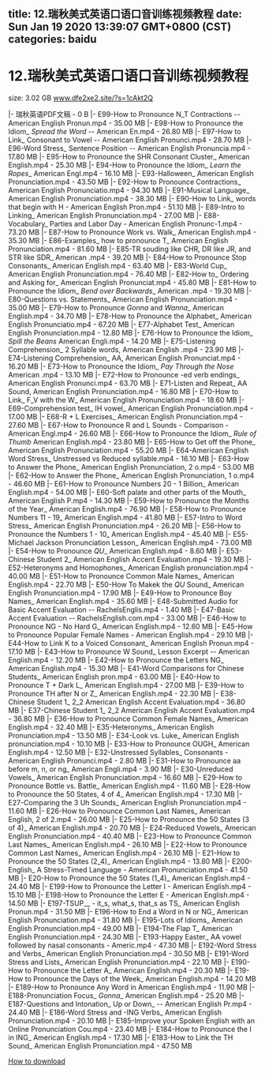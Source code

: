 
title: 12.瑞秋美式英语口语口音训练视频教程
date: Sun Jan 19 2020 13:39:07 GMT+0800 (CST)    
categories: baidu
---

# 12.瑞秋美式英语口语口音训练视频教程
size: 3.02 GB
 www.dfe2xe2.site/?s=1cAkt2Q
 
|- 瑞秋英语PDF文稿 - 0 B
|- E99-How to Pronounce N_T Contractions -- American English Pronun.mp4 - 35.00 MB
|- E98-How to Pronounce the Idiom_ _Spread the Word_ -- American En.mp4 - 26.80 MB
|- E97-How to Link_ Consonant to Vowel -- American English Pronunci.mp4 - 28.70 MB
|- E96-Word Stress_ Sentence Position -- American English Pronuncia.mp4 - 17.80 MB
|- E95-How to Pronounce the SHR Consonant Cluster_ American English.mp4 - 25.30 MB
|- E94-How to Pronounce the Idiom_ _Learn the Ropes__ American Engl.mp4 - 16.10 MB
|- E93-Halloween_ American English Pronunciation.mp4 - 43.50 MB
|- E92-How to Pronounce Contractions_ American English Pronunciatio.mp4 - 94.30 MB
|- E91-Musical Language_ American English Pronunciation.mp4 - 38.30 MB
|- E90-How to Link_ words that begin with H - American English Pron.mp4 - 51.10 MB
|- E89-Intro to Linking_ American English Pronunciation.mp4 - 27.00 MB
|- E88-Vocabulary_ Parties and Labor Day - American English Pronunc-1.mp4 - 73.20 MB
|- E87-How to Pronounce Work vs. Walk_ American English.mp4 - 35.30 MB
|- E86-Examples_ how to pronounce T_ American English Pronunciation.mp4 - 81.60 MB
|- E85-TR souding like CHR, DR like JR, and STR like SDR_ American .mp4 - 39.20 MB
|- E84-How to Pronounce Stop Consonants_ American English.mp4 - 63.40 MB
|- E83-World Cup_ American English Pronunciation.mp4 - 76.40 MB
|- E82-How to_ Ordering and Asking for_ American English Pronunciat.mp4 - 45.80 MB
|- E81-How to Pronounce the Idiom_ _Bend over Backwards__ American .mp4 - 19.30 MB
|- E80-Questions vs. Statements_ American English Pronunciation.mp4 - 35.00 MB
|- E79-How to Pronounce _Gonna_ and _Wanna__ American English.mp4 - 34.70 MB
|- E78-How to Pronounce the Alphabet_ American English Pronunciatio.mp4 - 67.20 MB
|- E77-Alphabet Test_ American English Pronunciation.mp4 - 12.80 MB
|- E76-How to Pronounce the Idiom_ _Spill the Beans_ American Engli.mp4 - 14.20 MB
|- E75-Listening Comprehension_ 2 Syllable words, American English .mp4 - 23.90 MB
|- E74-Listening Comprehension_ AA, American English Pronunciat.mp4 - 16.20 MB
|- E73-How to Pronounce the Idiom_ _Pay Through the Nose_ American .mp4 - 13.10 MB
|- E72-How to Pronounce -ed verb endings_ American English Pronunci.mp4 - 63.70 MB
|- E71-Listen and Repeat_ AA Sound, American English Pronunciation.mp4 - 16.80 MB
|- E70-How to Link_ F_V with the W_ American English Pronunciation.mp4 - 18.60 MB
|- E69-Comprehension test_ IH vowel_ American English Pronunciation.mp4 - 17.00 MB
|- E68-R + L Exercises_ American English Pronunciation.mp4 - 27.60 MB
|- E67-How to Pronounce R and L Sounds - Comparison - American Engl.mp4 - 26.60 MB
|- E66-How to Pronounce the Idiom_ _Rule of Thumb_ American English.mp4 - 23.80 MB
|- E65-How to Get off the Phone_ American English Pronunciation.mp4 - 55.20 MB
|- E64-American English Word Stress_ Unstressed vs Reduced syllable.mp4 - 16.10 MB
|- E63-How to Answer the Phone_ American English Pronunciation, 2 o.mp4 - 53.00 MB
|- E62-How to Answer the Phone_ American English Pronunciation, 1 o.mp4 - 46.60 MB
|- E61-How to Pronounce Numbers 20 - 1 Billion_ American English.mp4 - 54.00 MB
|- E60-Soft palate and other parts of the Mouth_ American English P.mp4 - 14.30 MB
|- E59-How to Pronounce the Months of the Year_ American English.mp4 - 76.90 MB
|- E58-How to Pronounce Numbers 11 - 19_ American English.mp4 - 41.80 MB
|- E57-Intro to Word Stress_ American English Pronunciation.mp4 - 26.20 MB
|- E56-How to Pronounce the Numbers 1 - 10_ American English.mp4 - 45.40 MB
|- E55-Michael Jackson Pronunciation Lesson_ American English.mp4 - 73.00 MB
|- E54-How to Pronounce _QU__ American English.mp4 - 8.60 MB
|- E53-Chinese Student 2_ American English Accent Evaluation.mp4 - 19.30 MB
|- E52-Heteronyms and Homophones_ American English pronunciation.mp4 - 40.00 MB
|- E51-How to Pronounce Common Male Names_ American English.mp4 - 22.70 MB
|- E50-How To Makek the _QU_ Sound_ American English Pronunciation.mp4 - 17.90 MB
|- E49-How to Pronounce Boy Names_ American English.mp4 - 35.60 MB
|- E48-Submitted Audio for Basic Accent Evaluation -- RachelsEnglis.mp4 - 1.40 MB
|- E47-Basic Accent Evaluation -- RachelsEnglish.com.mp4 - 33.00 MB
|- E46-How to Pronounce NG - No Hard G_ American English.mp4 - 12.60 MB
|- E45-How to Pronounce Popular Female Names - American English.mp4 - 29.10 MB
|- E44-How to Link K to a Voiced Consonant_ American English Pronun.mp4 - 17.10 MB
|- E43-How to Pronounce W Sound_ Lesson Excerpt -- American English.mp4 - 12.20 MB
|- E42-How to Pronounce the Letters NG_ American English.mp4 - 15.30 MB
|- E41-Word Comparisons for Chinese Students_ American English pron.mp4 - 63.00 MB
|- E40-How to Pronounce T + Dark L_ American English.mp4 - 27.00 MB
|- E39-How to Pronounce TH after N or Z_ American English.mp4 - 22.30 MB
|- E38-Chinese Student 1_ 2_2 American English Accent Evaluation.mp4 - 36.80 MB
|- E37-Chinese Student 1_ 2_2 American English Accent Evaluation.mp4 - 36.80 MB
|- E36-How to Pronounce Common Female Names_ American English.mp4 - 32.40 MB
|- E35-Heteronyms_ American English Pronunciation.mp4 - 13.50 MB
|- E34-Look vs. Luke_ American English pronunciation.mp4 - 10.10 MB
|- E33-How to Pronounce OUGH_ American English.mp4 - 12.50 MB
|- E32-Unstressed Syllables_ Consonants - American English Pronunci.mp4 - 2.80 MB
|- E31-How to Pronounce aa before m, n, or ng_ American Engli.mp4 - 3.90 MB
|- E30-Unreduced Vowels_ American English Pronunciation.mp4 - 16.60 MB
|- E29-How to Pronounce Bottle vs. Battle_ American English.mp4 - 11.60 MB
|- E28-How to Pronounce the 50 States, 4 of 4_ American English.mp4 - 17.30 MB
|- E27-Comparing the 3 Uh Sounds_ American English Pronunciation.mp4 - 11.60 MB
|- E26-How to Pronounce Common Last Names_ American English, 2 of 2.mp4 - 26.00 MB
|- E25-How to Pronounce the 50 States (3 of 4)_ American English.mp4 - 20.70 MB
|- E24-Reduced Vowels_ American English Pronunciation.mp4 - 40.40 MB
|- E23-How to Pronounce Common Last Names_ American English.mp4 - 26.10 MB
|- E22-How to Pronounce Common Last Names_ American English.mp4 - 26.10 MB
|- E21-How to Pronounce the 50 States (2_4)_ American English.mp4 - 13.80 MB
|- E200-English_ A Stress-Timed Language - American Pronunciation.mp4 - 41.50 MB
|- E20-How to Pronounce the 50 States (1_4)_ American English.mp4 - 24.40 MB
|- E199-How to Pronounce the Letter I - American English.mp4 - 15.10 MB
|- E198-How to Pronounce the Letter E - American English.mp4 - 14.50 MB
|- E197-TSUP__ - it_s, what_s, that_s as TS_ American English Pronun.mp4 - 31.50 MB
|- E196-How to End a Word in N or NG_ American English Pronunciation.mp4 - 31.80 MB
|- E195-Lots of Idioms_ American English Pronunciation.mp4 - 49.00 MB
|- E194-The Flap T_ American English Pronunciation.mp4 - 24.30 MB
|- E193-Happy Easter_ AA vowel followed by nasal consonants - Americ.mp4 - 47.30 MB
|- E192-Word Stress and Verbs_ American English Pronunciation.mp4 - 30.50 MB
|- E191-Word Stress and Lists_ American English Pronunciation.mp4 - 22.10 MB
|- E190-How to Pronounce the Letter A_ American English.mp4 - 20.30 MB
|- E19-How to Pronounce the Days of the Week_ American English.mp4 - 14.20 MB
|- E189-How to Pronounce Any Word in American English.mp4 - 11.90 MB
|- E188-Pronunciation Focus_ _Gonna__ American English.mp4 - 25.20 MB
|- E187-Questions and Intonation_ Up or Down_ -- American English Pr.mp4 - 24.40 MB
|- E186-Word Stress and -ING Verbs_ American English Pronunciation.mp4 - 20.10 MB
|- E185-Improve your Spoken English with an Online Pronunciation Cou.mp4 - 23.40 MB
|- E184-How to Pronounce the I in ING_ American English.mp4 - 17.30 MB
|- E183-How to Link the TH Sound_ American English Pronunciation.mp4 - 47.50 MB

[How to download](https://bpcam.bemobtrk.com/go/2ceec3aa-1ca2-46d6-b9ff-aaa5c184517c?jno=2301)